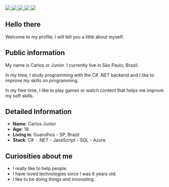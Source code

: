 <a href = "mailto:junioor.barbos4@gmail.com"><img src="https://img.shields.io/badge/Gmail-D14836?style=for-the-badge&logo=gmail&logoColor=white">
<a target='_blank' href="https://twitch.tv/scurvyy7__">
        <img src="https://img.shields.io/badge/Twitch-9146FF?style=for-the-badge&logo=twitch&logoColor=white">
    </a>
    <a target='_blank' href="https://twitter.com/scurvyy7">
        <img src="https://img.shields.io/badge/Twitter-1DA1F2?style=for-the-badge&logo=twitter&logoColor=white">
    </a>
     <a target='_blank' href="https://instagram.com/junioor7.exe">
        <img src="https://img.shields.io/badge/Instagram-E4405F?style=for-the-badge&logo=instagram&logoColor=white">
    </a>
     <a target='_blank' href="https://www.linkedin.com/in/carlos-eduardo-junior-965241208/">
        <img src="https://img.shields.io/badge/LinkedIn-0077B5?style=for-the-badge&logo=linkedin&logoColor=white">
    </a>
    </div>
    
## Hello there

Welcome to my profile, I will tell you a little about myself.

## Public information

My name is Carlos or Junior. I currently live in São Paulo, Brazil.

In my time, I study programming with the C# .NET backend and I like to improve my skills on programming.

In my free time, I like to play games or watch content that helps me improve my soft skills.

## Detailed Information

* **Name**: Carlos Junior
* **Age**: 18
* **Living in**: Guarulhos - SP, Brazil
* **Stack**: C# - .NET - JavaScript - SQL - Azure

## Curiosities about me

* I really like to help people.
* I have loved technologies since I was 6 years old.
* I like to be doing things and innovating.
